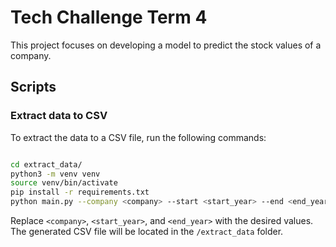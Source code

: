 # Tech Challenge Term 4

This project focuses on developing a model to predict the stock values of a company.

## Scripts

### Extract data to CSV

To extract the data to a CSV file, run the following commands:

```sh

cd extract_data/
python3 -m venv venv
source venv/bin/activate
pip install -r requirements.txt
python main.py --company <company> --start <start_year> --end <end_year>
```

Replace `<company>`, `<start_year>`, and `<end_year>` with the desired values. The generated CSV file will be located in the `/extract_data` folder.